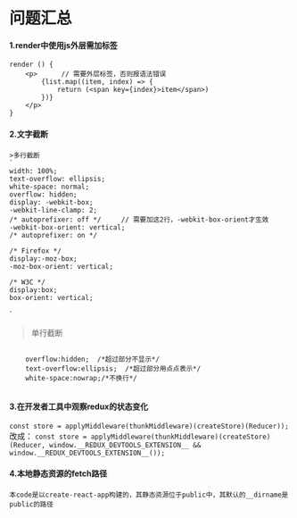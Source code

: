 # 问题汇总
#### 1.render中使用js外层需加标签

```
render () {
    <p>      // 需要外层标签，否则报语法错误
        {list.map((item, index) => {
            return (<span key={index}>item</span>)
        })}
    </p>
}
```

#### 2.文字截断
    >多行截断
    `
    width: 100%;
    text-overflow: ellipsis;
    white-space: normal;
    overflow: hidden;
    display: -webkit-box;
    -webkit-line-clamp: 2;
    /* autoprefixer: off */     // 需要加这2行，-webkit-box-orient才生效
    -webkit-box-orient: vertical;
    /* autoprefixer: on */

    /* Firefox */
    display:-moz-box;
    -moz-box-orient: vertical;

    /* W3C */
    display:box;
    box-orient: vertical;
   `

   >单行截断
   <code>
    overflow:hidden;  /*超过部分不显示*/
    text-overflow:ellipsis;  /*超过部分用点点表示*/
    white-space:nowrap;/*不换行*/
   </code>

#### 3.在开发者工具中观察redux的状态变化

  `const store = applyMiddleware(thunkMiddleware)(createStore)(Reducer));`
改成：
  `const store = applyMiddleware(thunkMiddleware)(createStore)(Reducer, window.__REDUX_DEVTOOLS_EXTENSION__ && window.__REDUX_DEVTOOLS_EXTENSION__());`

#### 4.本地静态资源的fetch路径

    本code是以create-react-app构建的，其静态资源位于public中，其默认的__dirname是public的路径


